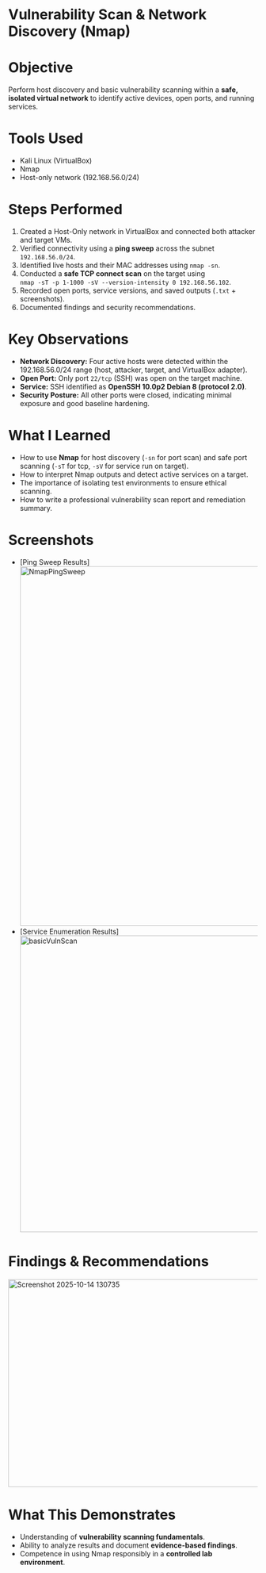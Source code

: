 # Vulnerability Scan & Network Discovery (Nmap)

# Objective
Perform host discovery and basic vulnerability scanning within a **safe, isolated virtual network** to identify active devices, open ports, and running services.

# Tools Used
- Kali Linux (VirtualBox)
- Nmap
- Host-only network (192.168.56.0/24)

# Steps Performed
1. Created a Host-Only network in VirtualBox and connected both attacker and target VMs.  
2. Verified connectivity using a **ping sweep** across the subnet `192.168.56.0/24`.  
3. Identified live hosts and their MAC addresses using `nmap -sn`.  
4. Conducted a **safe TCP connect scan** on the target using  
   `nmap -sT -p 1-1000 -sV --version-intensity 0 192.168.56.102`.  
5. Recorded open ports, service versions, and saved outputs (`.txt` + screenshots).  
6. Documented findings and security recommendations.

# Key Observations
- **Network Discovery:** Four active hosts were detected within the 192.168.56.0/24 range (host, attacker, target, and VirtualBox adapter).  
- **Open Port:** Only port `22/tcp` (SSH) was open on the target machine.  
- **Service:** SSH identified as **OpenSSH 10.0p2 Debian 8 (protocol 2.0)**.  
- **Security Posture:** All other ports were closed, indicating minimal exposure and good baseline hardening.

# What I Learned
- How to use **Nmap** for host discovery (`-sn` for port scan) and safe port scanning (`-sT` for tcp, `-sV` for service run on target).  
- How to interpret Nmap outputs and detect active services on a target.  
- The importance of isolating test environments to ensure ethical scanning.  
- How to write a professional vulnerability scan report and remediation summary.

# Screenshots
- [Ping Sweep Results]<img width="1191" height="725" alt="NmapPingSweep" src="https://github.com/user-attachments/assets/22550523-ca36-464c-876d-27d40388a673" />
- [Service Enumeration Results]<img width="1211" height="598" alt="basicVulnScan" src="https://github.com/user-attachments/assets/53ba64a0-fef3-4904-9634-d0e64e7adf57" />


# Findings & Recommendations
<img width="1267" height="419" alt="Screenshot 2025-10-14 130735" src="https://github.com/user-attachments/assets/319e21d7-d47e-491e-8285-fdde669d283b" />

# What This Demonstrates
- Understanding of **vulnerability scanning fundamentals**.  
- Ability to analyze results and document **evidence-based findings**.  
- Competence in using Nmap responsibly in a **controlled lab environment**.


